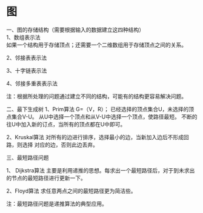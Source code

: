 # 图


一、图的存储结构（需要根据输入的数据建立这四种结构）  
1、数组表示法  
如果一个结构用于存储顶点；还需要一个二维数组用于存储顶点之间的关系。

2、邻接表表示法  

3、十字链表示法

4、邻接多重表表示法

注：根据所处理的问题通过建立不同的结构，可能有的结构更容易解决问题。

二、最下生成树
1、Prim算法
G=（V，R）；
已经选择的顶点集合U，未选择的顶点集合V-U。
从U中选择一个顶点和从V-U中选择一个顶点，使路径最短。
不断的往U中加入新的订点，当所有的顶点都在U中即可。


2、Kruskal算法
对所有的边进行排序，选择最小的边，当新加入边后不形成回路，则选择
对应的边，否则此边丢弃。

三、最短路径问题

1、 Dijkstra算法
主要是利用递推的思想。每求出一个最短路径后，对于到未求出的节点的最短路径进行更新一下。

2、Floyd算法
求任意两点之间的最短路径更为简洁些。

注：最短路径问题是递推算法的典型应用。